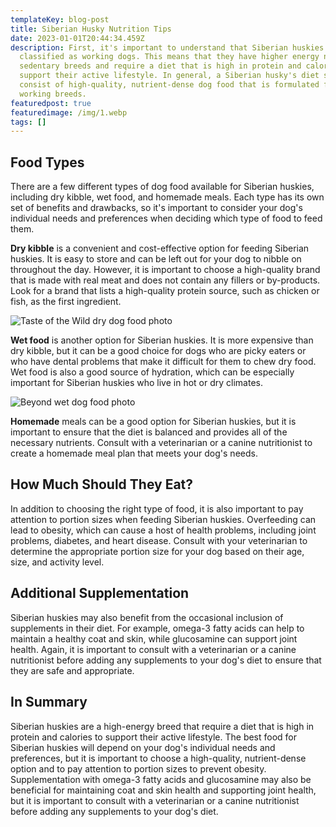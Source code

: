 ```yaml
---
templateKey: blog-post
title: Siberian Husky Nutrition Tips
date: 2023-01-01T20:44:34.459Z
description: First, it's important to understand that Siberian huskies are
  classified as working dogs. This means that they have higher energy needs than
  sedentary breeds and require a diet that is high in protein and calories to
  support their active lifestyle. In general, a Siberian husky's diet should
  consist of high-quality, nutrient-dense dog food that is formulated for
  working breeds.
featuredpost: true
featuredimage: /img/1.webp
tags: []
---
```

## Food Types

There are a few different types of dog food available for Siberian huskies, including dry kibble, wet food, and homemade meals. Each type has its own set of benefits and drawbacks, so it's important to consider your dog's individual needs and preferences when deciding which type of food to feed them.

**Dry kibble** is a convenient and cost-effective option for feeding Siberian huskies. It is easy to store and can be left out for your dog to nibble on throughout the day. However, it is important to choose a high-quality brand that is made with real meat and does not contain any fillers or by-products. Look for a brand that lists a high-quality protein source, such as chicken or fish, as the first ingredient.

![Taste of the Wild dry dog food photo](/img/49064_main._ac_sl1500_v1524669762_.jpg "Taste of the Wild dry dog food")

**Wet food** is another option for Siberian huskies. It is more expensive than dry kibble, but it can be a good choice for dogs who are picky eaters or who have dental problems that make it difficult for them to chew dry food. Wet food is also a good source of hydration, which can be especially important for Siberian huskies who live in hot or dry climates.

![Beyond wet dog food photo](/img/51vec-c60ds.jpg "Beyond wet dog food")

**Homemade** meals can be a good option for Siberian huskies, but it is important to ensure that the diet is balanced and provides all of the necessary nutrients. Consult with a veterinarian or a canine nutritionist to create a homemade meal plan that meets your dog's needs.

## How Much Should They Eat?

In addition to choosing the right type of food, it is also important to pay attention to portion sizes when feeding Siberian huskies. Overfeeding can lead to obesity, which can cause a host of health problems, including joint problems, diabetes, and heart disease. Consult with your veterinarian to determine the appropriate portion size for your dog based on their age, size, and activity level.

## Additional Supplementation

Siberian huskies may also benefit from the occasional inclusion of supplements in their diet. For example, omega-3 fatty acids can help to maintain a healthy coat and skin, while glucosamine can support joint health. Again, it is important to consult with a veterinarian or a canine nutritionist before adding any supplements to your dog's diet to ensure that they are safe and appropriate.

## In Summary

Siberian huskies are a high-energy breed that require a diet that is high in protein and calories to support their active lifestyle. The best food for Siberian huskies will depend on your dog's individual needs and preferences, but it is important to choose a high-quality, nutrient-dense option and to pay attention to portion sizes to prevent obesity. Supplementation with omega-3 fatty acids and glucosamine may also be beneficial for maintaining coat and skin health and supporting joint health, but it is important to consult with a veterinarian or a canine nutritionist before adding any supplements to your dog's diet.